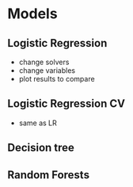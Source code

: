 # Models
## Logistic Regression
- change solvers
- change variables
- plot results to compare
## Logistic Regression CV
- same as LR
## Decision tree
## Random Forests
